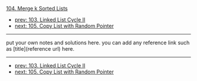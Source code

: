 [104. Merge k Sorted Lists](http://www.lintcode.com/problem/merge-k-sorted-lists)

- [prev: 103. Linked List Cycle II](103-linked-list-cycle-ii.md)
- [next: 105. Copy List with Random Pointer](105-copy-list-with-random-pointer.md)

---

put your own notes and solutions here.
you can add any reference link such as [title](reference url) here.

---

- [prev: 103. Linked List Cycle II](103-linked-list-cycle-ii.md)
- [next: 105. Copy List with Random Pointer](105-copy-list-with-random-pointer.md)
